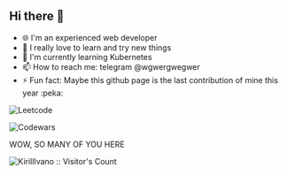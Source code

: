 ## Hi there 👋


- 🌐 I'm an experienced web developer
- 🤩 I really love to learn and try new things
- 🌱 I'm currently learning Kubernetes
- 📫 How to reach me: telegram @wgwergwegwer
- ⚡ Fun fact: Maybe this github page is the last contribution of mine this year :peka:


![Leetcode](https://leetcard.jacoblin.cool/KirillIvano?theme=dark&font=Ubuntu&ext=activity)

![Codewars](https://github.r2v.ch/codewars?user=KirillIvano&name=KirillIvano&stroke=%23b362ff&theme=midnight_purple)


WOW, SO MANY OF YOU HERE  

<img src="https://profile-counter.glitch.me/{KirillIvano}/count.svg" alt="KirillIvano :: Visitor's Count" />
